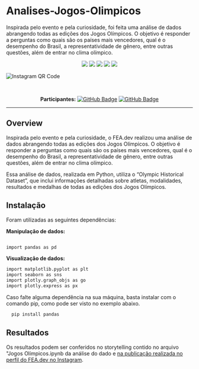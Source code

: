 # Analises-Jogos-Olimpicos
Inspirada pelo evento e pela curiosidade, foi feita uma análise de dados abrangendo todas as edições dos Jogos Olímpicos. O objetivo é responder a perguntas como quais são os países mais vencedores, qual é o desempenho do Brasil, a representatividade de gênero, entre outras questões, além de entrar no clima olímpico.

<div align="center">
 
 <img src="https://img.shields.io/badge/Python-FFD43B?style=for-the-badge&logo=python&logoColor=blue" />
 <img src="https://img.shields.io/badge/pandas-%23150458.svg?style=for-the-badge&logo=pandas&logoColor=white"/>
 <img src="https://img.shields.io/badge/Matplotlib-%23ffffff.svg?style=for-the-badge&logo=Matplotlib&logoColor=black"/>
 <img src="https://img.shields.io/badge/Plotly-%233F4F75.svg?style=for-the-badge&logo=plotly&logoColor=white"/>
 <img src="https://img.shields.io/badge/Instagram-E4405F?style=for-the-badge&logo=instagram&logoColor=white" />

</div>

![Instagram QR Code](https://qrco.de/bfv0rZ)


<br>

<div align="center">

  **Participantes:** <a href="https://github.com/Adrielle123abreu">[![GitHub Badge](https://img.shields.io/badge/Adrielle_Abreu-100000?style=for-the-badge&logo=GitHub&logoColor=white)](https://github.com/Adrielle123abreu)</a> 
  <a href="https://github.com/mabibis">[![GitHub Badge](https://img.shields.io/badge/Amabile_Nunes-100000?style=for-the-badge&logo=GitHub&logoColor=white)](https://github.com/mabibis)</a>

</div>




---

## Overview

Inspirada pelo evento e pela curiosidade, o FEA.dev realizou uma análise de dados abrangendo todas as edições dos Jogos Olímpicos. O objetivo é responder a perguntas como quais são os países mais vencedores, qual é o desempenho do Brasil, a representatividade de gênero, entre outras questões, além de entrar no clima olímpico.

Essa análise de dados, realizada em Python, utiliza o “Olympic Historical Dataset”, que inclui informações detalhadas sobre atletas, modalidades, resultados e medalhas de todas as edições dos Jogos Olímpicos.


## Instalação

Foram utilizadas as seguintes dependências:

__Manipulação de dados:__
```bash

import pandas as pd
```

__Visualização de dados:__
```bash
import matplotlib.pyplot as plt
import seaborn as sns
import plotly.graph_objs as go
import plotly.express as px
```

Caso falte alguma dependência na sua máquina, basta instalar com o comando pip, como pode ser visto no exemplo abaixo.
```bash
  pip install pandas
```

## Resultados

Os resultados podem ser conferidos no storytelling contido no arquivo "Jogos Olímpicos.ipynb da análise do dado e [na publicação realizada no perfil do FEA.dev no Instagram](https://www.instagram.com/p/C98JbtgSqcZ/?img_index=1).
